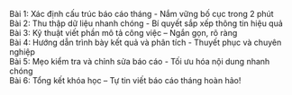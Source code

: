 Bài 1: Xác định cấu trúc báo cáo tháng - Nắm vững bố cục trong 2 phút  
Bài 2: Thu thập dữ liệu nhanh chóng - Bí quyết sắp xếp thông tin hiệu quả  
Bài 3: Kỹ thuật viết phần mô tả công việc – Ngắn gọn, rõ ràng  
Bài 4: Hướng dẫn trình bày kết quả và phân tích - Thuyết phục và chuyên nghiệp  
Bài 5: Mẹo kiểm tra và chỉnh sửa báo cáo - Tối ưu hóa nội dung nhanh chóng  
Bài 6: Tổng kết khóa học – Tự tin viết báo cáo tháng hoàn hảo!